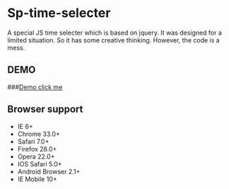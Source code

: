 Sp-time-selecter
================

A special JS time selecter which is based on jquery. It was designed for a limited situation. So it has some creative thinking. However, the code is a mess.

DEMO
-----------
###[Demo click me](http://jsbin.com/xonof/1/)

Browser support
------------
* IE 6+
* Chrome 33.0+
* Safari 7.0+
* Firefox 28.0+
* Opera 22.0+
* IOS Safari 5.0+
* Android Browser 2.1+
* IE Mobile 10+